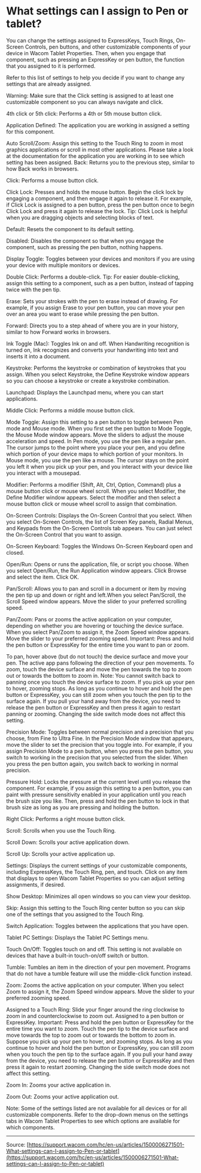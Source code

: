 # What settings can I assign to Pen or tablet?

You can change the settings assigned to ExpressKeys, Touch Rings, On-Screen Controls, pen buttons, and other customizable components of your device in Wacom Tablet Properties. Then, when you engage that component, such as pressing an ExpressKey or pen button, the function that you assigned to it is performed. 


Refer to this list of settings to help you decide if you want to change any settings that are already assigned.


Warning: Make sure that the Click setting is assigned to at least one customizable component so you can always navigate and click.

4th click or 5th click: Performs a 4th or 5th mouse button click.


Application Defined: The application you are working in assigned a setting for this component.


Auto Scroll/Zoom: Assign this setting to the Touch Ring to zoom in most graphics applications or scroll in most other applications. Please take a look at the documentation for the application you are working in to see which setting has been assigned.
Back: Returns you to the previous step, similar to how Back works in browsers.


Click: Performs a mouse button click.


Click Lock: Presses and holds the mouse button. Begin the click lock by engaging a component, and then engage it again to release it. For example, if Click Lock is assigned to a pen button, press the pen button once to begin Click Lock and press it again to release the lock. Tip: Click Lock is helpful when you are dragging objects and selecting blocks of text.


Default: Resets the component to its default setting.


Disabled: Disables the component so that when you engage the component, such as pressing the pen button, nothing happens.


Display Toggle: Toggles between your devices and monitors if you are using your device with multiple monitors or devices.


Double Click: Performs a double-click. Tip: For easier double-clicking, assign this setting to a component, such as a pen button, instead of tapping twice with the pen tip.


Erase: Sets your strokes with the pen to erase instead of drawing. For example, if you assign Erase to your pen button, you can move your pen over an area you want to erase while pressing the pen button.


Forward: Directs you to a step ahead of where you are in your history, similar to how Forward works in browsers.


Ink Toggle (Mac): Toggles Ink on and off. When Handwriting recognition is turned on, Ink recognizes and converts your handwriting into text and inserts it into a document.


Keystroke: Performs the keystroke or combination of keystrokes that you assign. When you select Keystroke, the Define Keystroke window appears so you can choose a keystroke or create a keystroke combination.


Launchpad: Displays the Launchpad menu, where you can start applications.


Middle Click: Performs a middle mouse button click.


Mode Toggle: Assign this setting to a pen button to toggle between Pen mode and Mouse mode. When you first set the pen button to Mode Toggle, the Mouse Mode window appears. Move the sliders to adjust the mouse acceleration and speed. In Pen mode, you use the pen like a regular pen. The cursor jumps to the point where you place your pen, and you define which portion of your device maps to which portion of your monitors. In Mouse mode, you use the pen like a mouse. The cursor stays on the point you left it when you pick up your pen, and you interact with your device like you interact with a mousepad.


Modifier: Performs a modifier (Shift, Alt, Ctrl, Option, Command) plus a mouse button click or mouse wheel scroll. When you select Modifier, the Define Modifier window appears. Select the modifier and then select a mouse button click or mouse wheel scroll to assign that combination.


On-Screen Controls: Displays the On-Screen Control that you select. When you select On-Screen Controls, the list of Screen Key panels, Radial Menus, and Keypads from the On-Screen Controls tab appears. You can just select the On-Screen Control that you want to assign.


On-Screen Keyboard: Toggles the Windows On-Screen Keyboard open and closed.


Open/Run: Opens or runs the application, file, or script you choose. When you select Open/Run, the Run Application window appears. Click Browse and select the item. Click OK.


Pan/Scroll: Allows you to pan and scroll in a document or item by moving the pen tip up and down or right and left.When you select Pan/Scroll, the Scroll Speed window appears. Move the slider to your preferred scrolling speed.


Pan/Zoom: Pans or zooms the active application on your computer, depending on whether you are hovering or touching the device surface. When you select Pan/Zoom to assign it, the Zoom Speed window appears. Move the slider to your preferred zooming speed. Important: Press and hold the pen button or ExpressKey for the entire time you want to pan or zoom.

To pan, hover above (but do not touch) the device surface and move your pen. The active app pans following the direction of your pen movements.
To zoom, touch the device surface and move the pen towards the top to zoom out or towards the bottom to zoom in. Note: You cannot switch back to panning once you touch the device surface to zoom. If you pick up your pen to hover, zooming stops. As long as you continue to hover and hold the pen button or ExpressKey, you can still zoom when you touch the pen tip to the surface again. If you pull your hand away from the device, you need to release the pen button or ExpressKey and then press it again to restart panning or zooming. Changing the side switch mode does not affect this setting.




Precision Mode: Toggles between normal precision and a precision that you choose, from Fine to Ultra Fine. In the Precision Mode window that appears, move the slider to set the precision that you toggle into. For example, if you assign Precision Mode to a pen button, when you press the pen button, you switch to working in the precision that you selected from the slider. When you press the pen button again, you switch back to working in normal precision.


Pressure Hold: Locks the pressure at the current level until you release the component. For example, if you assign this setting to a pen button, you can paint with pressure sensitivity enabled in your application until you reach the brush size you like. Then, press and hold the pen button to lock in that brush size as long as you are pressing and holding the button.


Right Click: Performs a right mouse button click.


Scroll: Scrolls when you use the Touch Ring.


Scroll Down: Scrolls your active application down.


Scroll Up: Scrolls your active application up.


Settings: Displays the current settings of your customizable components, including ExpressKeys, the Touch Ring, pen, and touch. Click on any item that displays to open Wacom Tablet Properties so you can adjust setting assignments, if desired.


Show Desktop: Minimizes all open windows so you can view your desktop.


Skip: Assign this setting to the Touch Ring center button so you can skip one of the settings that you assigned to the Touch Ring.


Switch Application: Toggles between the applications that you have open.


Tablet PC Settings: Displays the Tablet PC Settings menu.


Touch On/Off: Toggles touch on and off. This setting is not available on devices that have a built-in touch-on/off switch or button.


Tumble: Tumbles an item in the direction of your pen movement. Programs that do not have a tumble feature will use the middle-click function instead. 


Zoom: Zooms the active application on your computer. When you select Zoom to assign it, the Zoom Speed window appears. Move the slider to your preferred zooming speed.

Assigned to a Touch Ring: Slide your finger around the ring clockwise to zoom in and counterclockwise to zoom out.
Assigned to a pen button or ExpressKey. Important: Press and hold the pen button or ExpressKey for the entire time you want to zoom. Touch the pen tip to the device surface and move towards the top to zoom out or towards the bottom to zoom in. Suppose you pick up your pen to hover, and zooming stops. As long as you continue to hover and hold the pen button or ExpressKey, you can still zoom when you touch the pen tip to the surface again. If you pull your hand away from the device, you need to release the pen button or ExpressKey and then press it again to restart zooming. Changing the side switch mode does not affect this setting.




Zoom In: Zooms your active application in.


Zoom Out: Zooms your active application out.



Note: Some of the settings listed are not available for all devices or for all customizable components. Refer to the drop-down menus on the settings tabs in Wacom Tablet Properties to see which options are available for which components.

---
Source: [https://support.wacom.com/hc/en-us/articles/1500006271501-What-settings-can-I-assign-to-Pen-or-tablet](https://support.wacom.com/hc/en-us/articles/1500006271501-What-settings-can-I-assign-to-Pen-or-tablet)
